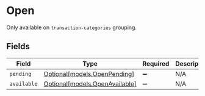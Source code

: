# Open

Only available on `transaction-categories` grouping.


## Fields

| Field                                                        | Type                                                         | Required                                                     | Description                                                  |
| ------------------------------------------------------------ | ------------------------------------------------------------ | ------------------------------------------------------------ | ------------------------------------------------------------ |
| `pending`                                                    | [Optional[models.OpenPending]](../models/openpending.md)     | :heavy_minus_sign:                                           | N/A                                                          |
| `available`                                                  | [Optional[models.OpenAvailable]](../models/openavailable.md) | :heavy_minus_sign:                                           | N/A                                                          |